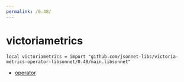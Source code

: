 ```yaml
---
permalink: /0.48/
---
```


# victoriametrics

```jsonnet
local victoriametrics = import "github.com/jsonnet-libs/victoria-metrics-operator-libsonnet/0.48/main.libsonnet"
```



* [operator](operator/index.md)